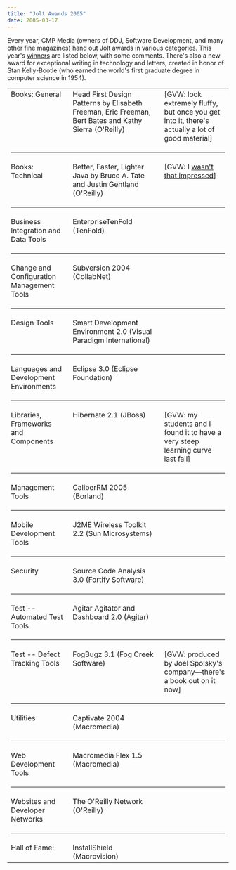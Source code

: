 ```yaml
---
title: "Jolt Awards 2005"
date: 2005-03-17
---
```

<p> Every year, CMP Media (owners of DDJ, Software Development, and
many other fine magazines) hand out Jolt awards in various categories.
This year's <a href="http://www.prnewswire.com/cgi-bin/stories.pl?ACCT=109&amp;STORY=/www/story/03-17-2005/0003204586&amp;EDATE=">winners</a>
are listed below, with some comments.  There's also a new award for
exceptional writing in technology and letters, created in honor of
Stan Kelly-Bootle (who earned the world's first graduate degree in
computer science in 1954).</p>

<table class="centered">
 <tr>
  <td valign="top">Books: General</td>
  <td valign="top">Head First Design Patterns by Elisabeth Freeman, Eric Freeman, Bert Bates and Kathy Sierra (O'Reilly)</td>
  <td valign="top">[GVW: look extremely fluffy, but once you get into it, there's actually a lot of good material]</td>
 </tr>
 <tr>
  <td colspan="3"><hr /></td>
 </tr>
 <tr>
  <td valign="top">Books: Technical</td>
  <td valign="top">Better, Faster, Lighter Java by Bruce A. Tate and Justin Gehtland (O'Reilly)</td>
  <td valign="top">[GVW: I <a href="http://www.ercb.com/ddj/2004/ddj.0412.html">wasn't that impressed</a>]</td>
 </tr>
 <tr>
  <td colspan="3"><hr /></td>
 </tr>
 <tr>
  <td valign="top">Business Integration and Data Tools</td>
  <td valign="top">EnterpriseTenFold (TenFold)</td>
  <td valign="top"></td>
 </tr>
 <tr>
  <td colspan="3"><hr /></td>
 </tr>
 <tr>
  <td valign="top">Change and Configuration Management Tools</td>
  <td valign="top">Subversion 2004 (CollabNet)</td>
  <td valign="top"></td>
 </tr>
 <tr>
  <td colspan="3"><hr /></td>
 </tr>
 <tr>
  <td valign="top">Design Tools</td>
  <td valign="top">Smart Development Environment 2.0 (Visual Paradigm International)</td>
  <td valign="top"></td>
 </tr>
 <tr>
  <td colspan="3"><hr /></td>
 </tr>
 <tr>
  <td valign="top">Languages and Development Environments</td>
  <td valign="top">Eclipse 3.0 (Eclipse Foundation)</td>
  <td valign="top"></td>
 </tr>
 <tr>
  <td colspan="3"><hr /></td>
 </tr>
 <tr>
  <td valign="top">Libraries, Frameworks and Components</td>
  <td valign="top">Hibernate 2.1 (JBoss)</td>
  <td valign="top">[GVW: my students and I found it to have a very steep learning curve last fall]</td>
 </tr>
 <tr>
  <td colspan="3"><hr /></td>
 </tr>
 <tr>
  <td valign="top">Management Tools</td>
  <td valign="top">CaliberRM 2005 (Borland)</td>
  <td valign="top"></td>
 </tr>
 <tr>
  <td colspan="3"><hr /></td>
 </tr>
 <tr>
  <td valign="top">Mobile Development Tools</td>
  <td valign="top">J2ME Wireless Toolkit 2.2 (Sun Microsystems)</td>
  <td valign="top"></td>
 </tr>
 <tr>
  <td colspan="3"><hr /></td>
 </tr>
 <tr>
  <td valign="top">Security</td>
  <td valign="top">Source Code Analysis 3.0 (Fortify Software)</td>
  <td valign="top"></td>
 </tr>
 <tr>
  <td colspan="3"><hr /></td>
 </tr>
 <tr>
  <td valign="top">Test -- Automated Test Tools</td>
  <td valign="top">Agitar Agitator and Dashboard 2.0 (Agitar)</td>
  <td valign="top"></td>
 </tr>
 <tr>
  <td colspan="3"><hr /></td>
 </tr>
 <tr>
  <td valign="top">Test -- Defect Tracking Tools</td>
  <td valign="top">FogBugz 3.1 (Fog Creek Software)</td>
  <td valign="top">[GVW: produced by Joel Spolsky's company—there's a book out on it now]</td>
 </tr>
 <tr>
  <td colspan="3"><hr /></td>
 </tr>
 <tr>
  <td valign="top">Utilities</td>
  <td valign="top">Captivate 2004 (Macromedia)</td>
  <td valign="top"></td>
 </tr>
 <tr>
  <td colspan="3"><hr /></td>
 </tr>
 <tr>
  <td valign="top">Web Development Tools</td>
  <td valign="top">Macromedia Flex 1.5 (Macromedia)</td>
  <td valign="top"></td>
 </tr>
 <tr>
  <td colspan="3"><hr /></td>
 </tr>
 <tr>
  <td valign="top">Websites and Developer Networks</td>
  <td valign="top">The O'Reilly Network (O'Reilly)</td>
  <td valign="top"></td>
 </tr>
 <tr>
  <td colspan="3"><hr /></td>
 </tr>
 <tr>
  <td valign="top">Hall of Fame:</td>
  <td valign="top">InstallShield (Macrovision)</td>
  <td valign="top"></td>
 </tr>

</table>
